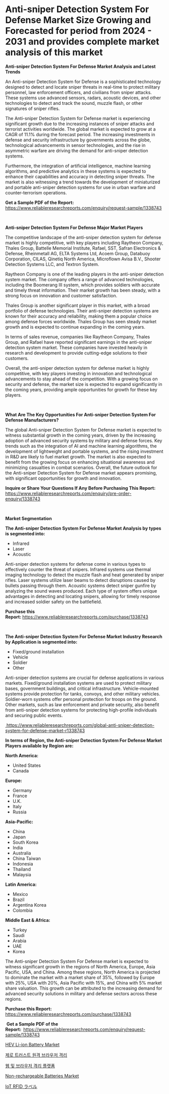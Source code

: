 <p><h1>Anti-sniper Detection System For Defense Market Size Growing and Forecasted for period from 2024 - 2031 and provides complete market analysis of this market</h1></p><p><strong>Anti-sniper Detection System For Defense Market Analysis and Latest Trends</strong></p>
<p><p>An Anti-sniper Detection System for Defense is a sophisticated technology designed to detect and locate sniper threats in real-time to protect military personnel, law enforcement officers, and civilians from sniper attacks. These systems use advanced sensors, radars, acoustic devices, and other technologies to detect and track the sound, muzzle flash, or other signatures of sniper rifles.</p><p>The Anti-sniper Detection System for Defense market is experiencing significant growth due to the increasing instances of sniper attacks and terrorist activities worldwide. The global market is expected to grow at a CAGR of 11.1% during the forecast period. The increasing investments in defense and security infrastructure by governments across the globe, technological advancements in sensor technologies, and the rise in asymmetric warfare are driving the demand for anti-sniper detection systems.</p><p>Furthermore, the integration of artificial intelligence, machine learning algorithms, and predictive analytics in these systems is expected to enhance their capabilities and accuracy in detecting sniper threats. The market is also witnessing a trend towards the development of miniaturized and portable anti-sniper detection systems for use in urban warfare and counter-terrorism operations.</p></p>
<p><strong>Get a Sample PDF of the Report:&nbsp;</strong> <a href="https://www.reliableresearchreports.com/enquiry/request-sample/1338743">https://www.reliableresearchreports.com/enquiry/request-sample/1338743</a></p>
<p>&nbsp;</p>
<p><strong>Anti-sniper Detection System For Defense Major Market Players</strong></p>
<p><p>The competitive landscape of the anti-sniper detection system for defense market is highly competitive, with key players including Raytheon Company, Thales Group, Battelle Memorial Institute, Rafael, SST, Safran Electronics & Defense, Rheinmetall AG, ELTA Systems Ltd, Acoem Group, Databuoy Corporation, CILAS, Qinetiq North America, Microflown Avisa B.V., Shooter Detection Systems LLC, and Textron System.</p><p>Raytheon Company is one of the leading players in the anti-sniper detection system market. The company offers a range of advanced technologies, including the Boomerang III system, which provides soldiers with accurate and timely threat information. Their market growth has been steady, with a strong focus on innovation and customer satisfaction.</p><p>Thales Group is another significant player in this market, with a broad portfolio of defense technologies. Their anti-sniper detection systems are known for their accuracy and reliability, making them a popular choice among defense forces worldwide. Thales Group has seen steady market growth and is expected to continue expanding in the coming years.</p><p>In terms of sales revenue, companies like Raytheon Company, Thales Group, and Rafael have reported significant earnings in the anti-sniper detection system market. These companies have invested heavily in research and development to provide cutting-edge solutions to their customers.</p><p>Overall, the anti-sniper detection system for defense market is highly competitive, with key players investing in innovation and technological advancements to stay ahead of the competition. With a growing focus on security and defense, the market size is expected to expand significantly in the coming years, providing ample opportunities for growth for these key players.</p></p>
<p>&nbsp;</p>
<p><strong>What Are The Key Opportunities For Anti-sniper Detection System For Defense Manufacturers?</strong></p>
<p><p>The global Anti-sniper Detection System for Defense market is expected to witness substantial growth in the coming years, driven by the increasing adoption of advanced security systems by military and defense forces. Key trends such as the integration of AI and machine learning algorithms, the development of lightweight and portable systems, and the rising investment in R&D are likely to fuel market growth. The market is also expected to benefit from the growing focus on enhancing situational awareness and minimizing casualties in combat scenarios. Overall, the future outlook for the Anti-sniper Detection System for Defense market appears promising, with significant opportunities for growth and innovation.</p></p>
<p><strong>Inquire or Share Your Questions If Any Before Purchasing This Report:</strong> <a href="https://www.reliableresearchreports.com/enquiry/pre-order-enquiry/1338743">https://www.reliableresearchreports.com/enquiry/pre-order-enquiry/1338743</a></p>
<p>&nbsp;</p>
<p><strong>Market Segmentation</strong></p>
<p><strong>The Anti-sniper Detection System For Defense Market Analysis by types is segmented into:</strong></p>
<p><ul><li>Infrared</li><li>Laser</li><li>Acoustic</li></ul></p>
<p><p>Anti-sniper detection systems for defense come in various types to effectively counter the threat of snipers. Infrared systems use thermal imaging technology to detect the muzzle flash and heat generated by sniper rifles. Laser systems utilize laser beams to detect disruptions caused by bullets passing through them. Acoustic systems detect sniper gunfire by analyzing the sound waves produced. Each type of system offers unique advantages in detecting and locating snipers, allowing for timely response and increased soldier safety on the battlefield.</p></p>
<p><strong>Purchase this Report:&nbsp;</strong><a href="https://www.reliableresearchreports.com/purchase/1338743">https://www.reliableresearchreports.com/purchase/1338743</a></p>
<p>&nbsp;</p>
<p><strong>The Anti-sniper Detection System For Defense Market Industry Research by Application is segmented into:</strong></p>
<p><ul><li>Fixed/ground installation</li><li>Vehicle</li><li>Soldier</li><li>Other</li></ul></p>
<p><p>Anti-sniper detection systems are crucial for defense applications in various markets. Fixed/ground installation systems are used to protect military bases, government buildings, and critical infrastructure. Vehicle-mounted systems provide protection for tanks, convoys, and other military vehicles. Soldier-worn systems offer personal protection for troops on the ground. Other markets, such as law enforcement and private security, also benefit from anti-sniper detection systems for protecting high-profile individuals and securing public events.</p></p>
<p><a href="https://www.reliableresearchreports.com/global-anti-sniper-detection-system-for-defense-market-r1338743">&nbsp;https://www.reliableresearchreports.com/global-anti-sniper-detection-system-for-defense-market-r1338743</a></p>
<p><strong>In terms of Region, the Anti-sniper Detection System For Defense Market Players available by Region are:</strong></p>
<p>
    <p> <strong> North America: </strong>
        <ul>
            <li>United States</li>
            <li>Canada</li>
        </ul>
        </p> 
    <p> <strong> Europe: </strong>
        <ul>
            <li>Germany</li>
            <li>France</li>
            <li>U.K.</li>
            <li>Italy</li>
            <li>Russia</li>
        </ul>
        </p> 
    <p> <strong> Asia-Pacific: </strong>
        <ul>
            <li>China</li>
            <li>Japan</li>
            <li>South Korea</li>
            <li>India</li>
            <li>Australia</li>
            <li>China Taiwan</li>
            <li>Indonesia</li>
            <li>Thailand</li>
            <li>Malaysia</li>
        </ul>
        </p> 
    <p> <strong> Latin America: </strong>
        <ul>
            <li>Mexico</li>
            <li>Brazil</li>
            <li>Argentina Korea</li>
            <li>Colombia</li>
        </ul>
        </p> 
    <p> <strong> Middle East & Africa: </strong>
        <ul>
            <li>Turkey</li>
            <li>Saudi</li>
            <li>Arabia</li>
            <li>UAE</li>
            <li>Korea</li>
        </ul>
    </p>
    </p>
<p><p>The Anti-sniper Detection System For Defense market is expected to witness significant growth in the regions of North America, Europe, Asia Pacific, USA, and China. Among these regions, North America is projected to dominate the market with a market share of 35%, followed by Europe with 25%, USA with 20%, Asia Pacific with 15%, and China with 5% market share valuation. This growth can be attributed to the increasing demand for advanced security solutions in military and defense sectors across these regions.</p></p>
<p><strong>Purchase this Report: </strong><a href="https://www.reliableresearchreports.com/purchase/1338743">https://www.reliableresearchreports.com/purchase/1338743</a></p>
<p>&nbsp;<strong>Get a Sample PDF of the Report:&nbsp;&nbsp;</strong><a href="https://www.reliableresearchreports.com/enquiry/request-sample/1338743">https://www.reliableresearchreports.com/enquiry/request-sample/1338743</a></p>
<p><strong></strong></p>
<p><p><a href="https://github.com/bmorecock/Market-Research-Report-List-3/blob/main/hev-li-ion-battery-market.md">HEV Li-ion Battery Market</a></p><p><a href="https://github.com/alfitoms13/Market-Research-Report-List-1/blob/main/6308807108550.md">제로 트러스트 원격 브라우저 격리</a></p><p><a href="https://github.com/mofijurk071/Market-Research-Report-List-1/blob/main/5099352108551.md">웹 및 브라우저 격리 플랫폼</a></p><p><a href="https://github.com/Krish2023na/Market-Research-Report-List-4/blob/main/non-rechargeable-batteries-market.md">Non-rechargeable Batteries Market</a></p><p><a href="https://github.com/AbigaleHuel/Market-Research-Report-List-1/blob/main/3378815122840.md">IoT RFID ラベル</a></p></p>